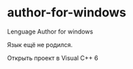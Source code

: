 # author-for-windows
Lenguage Author for windows

Язык ещё не родился.

Открыть проект в Visual C++ 6
